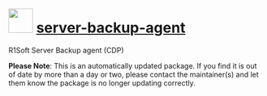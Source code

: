 ﻿# <img src="https://cdn.jsdelivr.net/gh/mkevenaar/chocolatey-packages@ab4abd1824f796fcb99d2770b9ab5ca4bd89eb2d/icons/server-backup-agent.png" width="48" height="48"/> [server-backup-agent](https://chocolatey.org/packages/server-backup-agent)

R1Soft Server Backup agent (CDP)

**Please Note**: This is an automatically updated package. If you find it is
out of date by more than a day or two, please contact the maintainer(s) and
let them know the package is no longer updating correctly.
